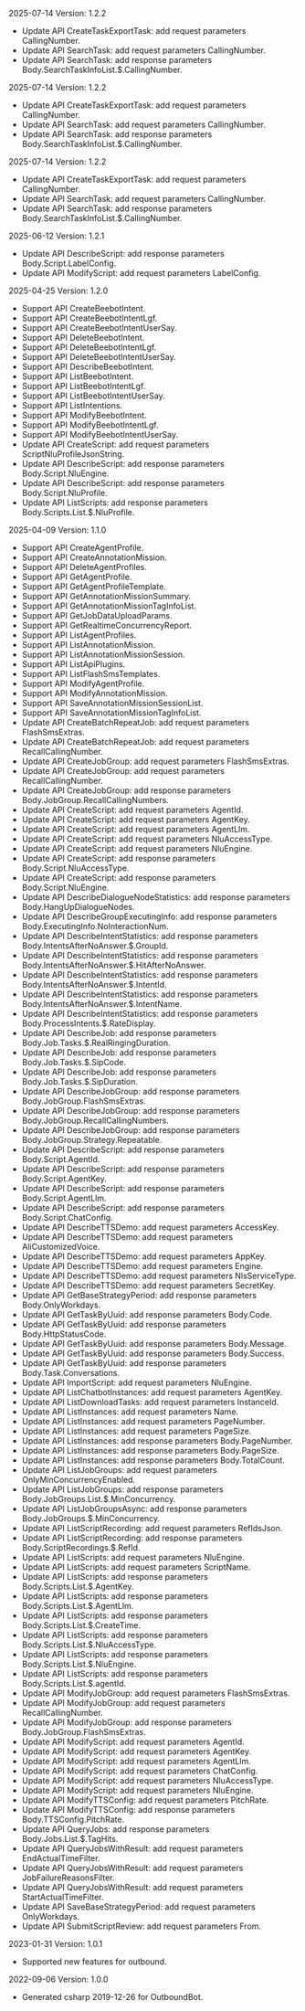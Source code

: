 2025-07-14 Version: 1.2.2
- Update API CreateTaskExportTask: add request parameters CallingNumber.
- Update API SearchTask: add request parameters CallingNumber.
- Update API SearchTask: add response parameters Body.SearchTaskInfoList.$.CallingNumber.


2025-07-14 Version: 1.2.2
- Update API CreateTaskExportTask: add request parameters CallingNumber.
- Update API SearchTask: add request parameters CallingNumber.
- Update API SearchTask: add response parameters Body.SearchTaskInfoList.$.CallingNumber.


2025-07-14 Version: 1.2.2
- Update API CreateTaskExportTask: add request parameters CallingNumber.
- Update API SearchTask: add request parameters CallingNumber.
- Update API SearchTask: add response parameters Body.SearchTaskInfoList.$.CallingNumber.


2025-06-12 Version: 1.2.1
- Update API DescribeScript: add response parameters Body.Script.LabelConfig.
- Update API ModifyScript: add request parameters LabelConfig.


2025-04-25 Version: 1.2.0
- Support API CreateBeebotIntent.
- Support API CreateBeebotIntentLgf.
- Support API CreateBeebotIntentUserSay.
- Support API DeleteBeebotIntent.
- Support API DeleteBeebotIntentLgf.
- Support API DeleteBeebotIntentUserSay.
- Support API DescribeBeebotIntent.
- Support API ListBeebotIntent.
- Support API ListBeebotIntentLgf.
- Support API ListBeebotIntentUserSay.
- Support API ListIntentions.
- Support API ModifyBeebotIntent.
- Support API ModifyBeebotIntentLgf.
- Support API ModifyBeebotIntentUserSay.
- Update API CreateScript: add request parameters ScriptNluProfileJsonString.
- Update API DescribeScript: add response parameters Body.Script.NluEngine.
- Update API DescribeScript: add response parameters Body.Script.NluProfile.
- Update API ListScripts: add response parameters Body.Scripts.List.$.NluProfile.


2025-04-09 Version: 1.1.0
- Support API CreateAgentProfile.
- Support API CreateAnnotationMission.
- Support API DeleteAgentProfiles.
- Support API GetAgentProfile.
- Support API GetAgentProfileTemplate.
- Support API GetAnnotationMissionSummary.
- Support API GetAnnotationMissionTagInfoList.
- Support API GetJobDataUploadParams.
- Support API GetRealtimeConcurrencyReport.
- Support API ListAgentProfiles.
- Support API ListAnnotationMission.
- Support API ListAnnotationMissionSession.
- Support API ListApiPlugins.
- Support API ListFlashSmsTemplates.
- Support API ModifyAgentProfile.
- Support API ModifyAnnotationMission.
- Support API SaveAnnotationMissionSessionList.
- Support API SaveAnnotationMissionTagInfoList.
- Update API CreateBatchRepeatJob: add request parameters FlashSmsExtras.
- Update API CreateBatchRepeatJob: add request parameters RecallCallingNumber.
- Update API CreateJobGroup: add request parameters FlashSmsExtras.
- Update API CreateJobGroup: add request parameters RecallCallingNumber.
- Update API CreateJobGroup: add response parameters Body.JobGroup.RecallCallingNumbers.
- Update API CreateScript: add request parameters AgentId.
- Update API CreateScript: add request parameters AgentKey.
- Update API CreateScript: add request parameters AgentLlm.
- Update API CreateScript: add request parameters NluAccessType.
- Update API CreateScript: add request parameters NluEngine.
- Update API CreateScript: add response parameters Body.Script.NluAccessType.
- Update API CreateScript: add response parameters Body.Script.NluEngine.
- Update API DescribeDialogueNodeStatistics: add response parameters Body.HangUpDialogueNodes.
- Update API DescribeGroupExecutingInfo: add response parameters Body.ExecutingInfo.NoInteractionNum.
- Update API DescribeIntentStatistics: add response parameters Body.IntentsAfterNoAnswer.$.GroupId.
- Update API DescribeIntentStatistics: add response parameters Body.IntentsAfterNoAnswer.$.HitAfterNoAnswer.
- Update API DescribeIntentStatistics: add response parameters Body.IntentsAfterNoAnswer.$.IntentId.
- Update API DescribeIntentStatistics: add response parameters Body.IntentsAfterNoAnswer.$.IntentName.
- Update API DescribeIntentStatistics: add response parameters Body.ProcessIntents.$.RateDisplay.
- Update API DescribeJob: add response parameters Body.Job.Tasks.$.RealRingingDuration.
- Update API DescribeJob: add response parameters Body.Job.Tasks.$.SipCode.
- Update API DescribeJob: add response parameters Body.Job.Tasks.$.SipDuration.
- Update API DescribeJobGroup: add response parameters Body.JobGroup.FlashSmsExtras.
- Update API DescribeJobGroup: add response parameters Body.JobGroup.RecallCallingNumbers.
- Update API DescribeJobGroup: add response parameters Body.JobGroup.Strategy.Repeatable.
- Update API DescribeScript: add response parameters Body.Script.AgentId.
- Update API DescribeScript: add response parameters Body.Script.AgentKey.
- Update API DescribeScript: add response parameters Body.Script.AgentLlm.
- Update API DescribeScript: add response parameters Body.Script.ChatConfig.
- Update API DescribeTTSDemo: add request parameters AccessKey.
- Update API DescribeTTSDemo: add request parameters AliCustomizedVoice.
- Update API DescribeTTSDemo: add request parameters AppKey.
- Update API DescribeTTSDemo: add request parameters Engine.
- Update API DescribeTTSDemo: add request parameters NlsServiceType.
- Update API DescribeTTSDemo: add request parameters SecretKey.
- Update API GetBaseStrategyPeriod: add response parameters Body.OnlyWorkdays.
- Update API GetTaskByUuid: add response parameters Body.Code.
- Update API GetTaskByUuid: add response parameters Body.HttpStatusCode.
- Update API GetTaskByUuid: add response parameters Body.Message.
- Update API GetTaskByUuid: add response parameters Body.Success.
- Update API GetTaskByUuid: add response parameters Body.Task.Conversations.
- Update API ImportScript: add request parameters NluEngine.
- Update API ListChatbotInstances: add request parameters AgentKey.
- Update API ListDownloadTasks: add request parameters InstanceId.
- Update API ListInstances: add request parameters Name.
- Update API ListInstances: add request parameters PageNumber.
- Update API ListInstances: add request parameters PageSize.
- Update API ListInstances: add response parameters Body.PageNumber.
- Update API ListInstances: add response parameters Body.PageSize.
- Update API ListInstances: add response parameters Body.TotalCount.
- Update API ListJobGroups: add request parameters OnlyMinConcurrencyEnabled.
- Update API ListJobGroups: add response parameters Body.JobGroups.List.$.MinConcurrency.
- Update API ListJobGroupsAsync: add response parameters Body.JobGroups.$.MinConcurrency.
- Update API ListScriptRecording: add request parameters RefIdsJson.
- Update API ListScriptRecording: add response parameters Body.ScriptRecordings.$.RefId.
- Update API ListScripts: add request parameters NluEngine.
- Update API ListScripts: add request parameters ScriptName.
- Update API ListScripts: add response parameters Body.Scripts.List.$.AgentKey.
- Update API ListScripts: add response parameters Body.Scripts.List.$.AgentLlm.
- Update API ListScripts: add response parameters Body.Scripts.List.$.CreateTime.
- Update API ListScripts: add response parameters Body.Scripts.List.$.NluAccessType.
- Update API ListScripts: add response parameters Body.Scripts.List.$.NluEngine.
- Update API ListScripts: add response parameters Body.Scripts.List.$.agentId.
- Update API ModifyJobGroup: add request parameters FlashSmsExtras.
- Update API ModifyJobGroup: add request parameters RecallCallingNumber.
- Update API ModifyJobGroup: add response parameters Body.JobGroup.FlashSmsExtras.
- Update API ModifyScript: add request parameters AgentId.
- Update API ModifyScript: add request parameters AgentKey.
- Update API ModifyScript: add request parameters AgentLlm.
- Update API ModifyScript: add request parameters ChatConfig.
- Update API ModifyScript: add request parameters NluAccessType.
- Update API ModifyScript: add request parameters NluEngine.
- Update API ModifyTTSConfig: add request parameters PitchRate.
- Update API ModifyTTSConfig: add response parameters Body.TTSConfig.PitchRate.
- Update API QueryJobs: add response parameters Body.Jobs.List.$.TagHits.
- Update API QueryJobsWithResult: add request parameters EndActualTimeFilter.
- Update API QueryJobsWithResult: add request parameters JobFailureReasonsFilter.
- Update API QueryJobsWithResult: add request parameters StartActualTimeFilter.
- Update API SaveBaseStrategyPeriod: add request parameters OnlyWorkdays.
- Update API SubmitScriptReview: add request parameters From.


2023-01-31 Version: 1.0.1
- Supported new features for outbound.

2022-09-06 Version: 1.0.0
- Generated csharp 2019-12-26 for OutboundBot.

